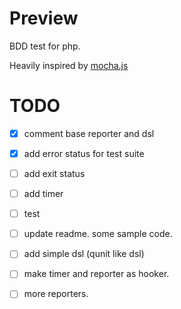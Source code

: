 # Preview

BDD test for php.

Heavily inspired by [mocha.js](http://visionmedia.github.io/mocha/)

# TODO
- [x] comment base reporter and dsl
- [x] add error status for test suite
- [ ] add exit status
- [ ] add timer
- [ ] test
- [ ] update readme. some sample code.
- [ ] add simple dsl (qunit like dsl)
- [ ] make timer and reporter as hooker.
- [ ] more reporters.


